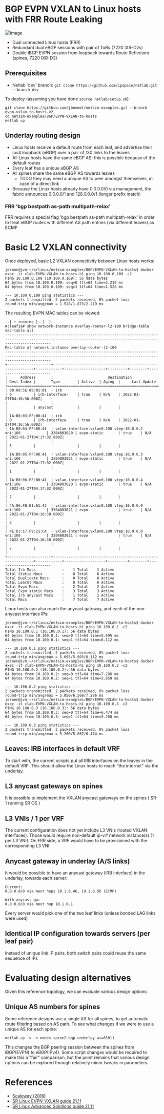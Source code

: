 # BGP EVPN VXLAN to Linux hosts with FRR Route Leaking

![image](https://user-images.githubusercontent.com/2031627/192073414-2c224fd0-e457-47f5-9c7d-862518a4121a.png)

* Dual connected Linux hosts (FRR)
* Redundant dual eBGP sessions with pair of ToRs (7220 IXR-D2s)
* Double iBGP EVPN session from loopback towards Route Reflectors (spines, 7220 IXR-D3)

## Prerequisites
* Netlab 'dev' branch: ```git clone https://github.com/ipspace/netlab.git --branch dev```

To deploy (assuming you have done ```source netlab/setup.sh```)
```
git clone https://github.com/jbemmel/netsim-examples.git --branch evpn-vxlan-to-hosts-v2
cd netsim-examples/BGP/EVPN-VXLAN-to-hosts
netlab up
```

## Underlay routing design
* Linux hosts receive a default route from each leaf, and advertise their ipv4 loopback (eBGP) over a pair of /30 links to the leaves
* All Linux hosts have the same eBGP AS; this is possible because of the default routes
* Every leaf has a unique eBGP AS
* All spines share the same eBGP AS towards leaves
  + TODO they may need a unique AS to peer amongst themselves, in case of a direct link
* Because the Linux hosts already have 0.0.0.0/0 via management, the fabric announces 0.0.0.0/1 and 128.0.0.0/1 (longer prefix match)

### FRR 'bgp bestpath as-path multipath-relax'

FRR requires a special flag 'bgp bestpath as-path multipath-relax' in order to treat eBGP routes with different AS path entries (via different leaves) as ECMP

# Basic L2 VXLAN connectivity
Once deployed, basic L2 VXLAN connectivity between Linux hosts works:
```
jeroen@jvm:~/srlinux/netsim-examples/BGP/EVPN-VXLAN-to-hosts$ docker exec -it clab-EVPN-VXLAN-to-hosts-h1 ping 10.100.0.109 -c2
PING 10.100.0.109 (10.100.0.109): 56 data bytes
64 bytes from 10.100.0.109: seq=0 ttl=64 time=2.219 ms
64 bytes from 10.100.0.109: seq=1 ttl=64 time=1.528 ms

--- 10.100.0.109 ping statistics ---
2 packets transmitted, 2 packets received, 0% packet loss
round-trip min/avg/max = 1.528/1.873/2.219 ms
```

The resulting EVPN MAC tables can be viewed:
```
--{ + running }--[  ]--
A:leaf1a# show network-instance overlay-router-l2-100 bridge-table mac-table all
-----------------------------------------------------------------------------------------------------------------------------------------------------------------
Mac-table of network instance overlay-router-l2-100
-----------------------------------------------------------------------------------------------------------------------------------------------------------------
+--------------------+-------------------------------------------------------------+------------+-------------------+---------+--------+-------------------------
|      Address       |                         Destination                         | Dest Index |       Type        | Active  | Aging  |     Last Update      
+====================+=============================================================+============+===================+=========+========+=========================
| 00:00:5E:00:01:01  | irb                                                         | 0          | irb-interface-    | true    | N/A    | 2022-01-27T04:16:56.000Z|
|                    |                                                             |            | anycast           |         |        |                         |
| 1A:B0:03:FF:00:41  | irb                                                         | 0          | irb-interface     | true    | N/A    | 2022-01-27T04:16:56.000Z|
| 1A:B0:04:FF:00:41  | vxlan-interface:vxlan0.100 vtep:10.0.0.2 vni:100            | 3304803020 | evpn-static       | true    | N/A    | 2022-01-27T04:17:02.000Z|
|                    |                                                             | 5          |                   |         |        |                         |
| 1A:B0:05:FF:00:41  | vxlan-interface:vxlan0.100 vtep:10.0.0.3 vni:100            | 3304803021 | evpn-static       | true    | N/A    | 2022-01-27T04:17:02.000Z|
|                    |                                                             | 1          |                   |         |        |                         |
| 1A:B0:06:FF:00:41  | vxlan-interface:vxlan0.100 vtep:10.0.0.4 vni:100            | 3304803020 | evpn-static       | true    | N/A    | 2022-01-27T04:17:02.000Z|
|                    |                                                             | 7          |                   |         |        |                         |
| 4A:86:FB:E1:61:43  | vxlan-interface:vxlan0.100 vtep:10.0.0.9 vni:100            | 3304803021 | evpn              | true    | N/A    | 2022-01-27T04:16:58.000Z|
|                    |                                                             | 3          |                   |         |        |                         |
| 4E:D3:17:F9:21:CA  | vxlan-interface:vxlan0.100 vtep:10.0.0.8 vni:100            | 3304803021 | evpn              | true    | N/A    | 2022-01-27T04:16:58.000Z|
|                    |                                                             | 7          |                   |         |        |                         |
+--------------------+-------------------------------------------------------------+------------+-------------------+---------+--------+-------------------------
Total Irb Macs            :    1 Total    1 Active
Total Static Macs         :    0 Total    0 Active
Total Duplicate Macs      :    0 Total    0 Active
Total Learnt Macs         :    0 Total    0 Active
Total Evpn Macs           :    2 Total    2 Active
Total Evpn static Macs    :    3 Total    3 Active
Total Irb anycast Macs    :    1 Total    1 Active
Total Macs                :    7 Total    7 Active
```

Linux hosts can also reach the anycast gateway, and each of the non-anycast interface IPs:
```
jeroen@jvm:~/srlinux/netsim-examples/BGP/EVPN-VXLAN-to-hosts$ docker exec -it clab-EVPN-VXLAN-to-hosts-h1 ping 10.100.0.1 -c2
PING 10.100.0.1 (10.100.0.1): 56 data bytes
64 bytes from 10.100.0.1: seq=0 ttl=64 time=5.695 ms
64 bytes from 10.100.0.1: seq=1 ttl=64 time=6.112 ms

--- 10.100.0.1 ping statistics ---
2 packets transmitted, 2 packets received, 0% packet loss
round-trip min/avg/max = 5.695/5.903/6.112 ms
jeroen@jvm:~/srlinux/netsim-examples/BGP/EVPN-VXLAN-to-hosts$ docker exec -it clab-EVPN-VXLAN-to-hosts-h1 ping 10.100.0.2 -c2
PING 10.100.0.2 (10.100.0.2): 56 data bytes
64 bytes from 10.100.0.2: seq=0 ttl=64 time=7.286 ms
64 bytes from 10.100.0.2: seq=1 ttl=64 time=5.850 ms

--- 10.100.0.2 ping statistics ---
2 packets transmitted, 2 packets received, 0% packet loss
round-trip min/avg/max = 5.850/6.568/7.286 ms
jeroen@jvm:~/srlinux/netsim-examples/BGP/EVPN-VXLAN-to-hosts$ docker exec -it clab-EVPN-VXLAN-to-hosts-h1 ping 10.100.0.3 -c2
PING 10.100.0.3 (10.100.0.3): 56 data bytes
64 bytes from 10.100.0.3: seq=0 ttl=64 time=6.474 ms
64 bytes from 10.100.0.3: seq=1 ttl=64 time=5.260 ms

--- 10.100.0.3 ping statistics ---
2 packets transmitted, 2 packets received, 0% packet loss
round-trip min/avg/max = 5.260/5.867/6.474 ms
```

## Leaves: IRB interfaces in default VRF

To start with, the current scripts put all IRB interfaces on the leaves in the default VRF. This should allow the Linux hosts to reach "the internet" via the underlay.

## L3 anycast gateways on spines

It is possible to implement the VXLAN anycast gateways on the spines ( SR-1 running SR OS )

## L3 VNIs / 1 per VRF
The current configuration does not yet include L3 VNIs (routed VXLAN interfaces). Those would require non-default ip-vrf network instance(s) (1 per L3 VNI).
On FRR side, a VRF would have to be provisioned with the corresponding L3 VNI

## Anycast gateway in underlay (A/S links)
It would be possible to have an anycast gateway (IRB interface) in the underlay, towards each server:
```
Current:
0.0.0.0/0 via next hops 10.1.0.46, 10.1.0.50 (ECMP)

With anycast gw:
0.0.0.0/0 via next hop 10.1.0.1
```
Every server would pick one of the two leaf links (unless bonded LAG links were used)

## Identical IP configuration towards servers (per leaf pair)
Instead of unique link IP pairs, both switch pairs could reuse the same sequence of IPs

# Evaluating design alternatives
Given this reference topology, we can evaluate various design options:

## Unique AS numbers for spines
Some reference designs use a single AS for all spines, to get automatic route filtering based on AS path. To see what changes if we were to use a unique AS for each spine:
```
netlab up -v -s nodes.spine2.bgp.underlay_as=65011
```
This changes the BGP peering session between the spines from iBGP(EVPN) to eBGP(IPv4). Some script changes would be required to make this a "fair" comparison, but the point remains that various design options can be explored through relatively minor tweaks in parameters.



# References
* [Scaleway (2016)](https://www.enog.org/wp-content/uploads/presentations/enog-16/18-Scaleway-P14-fabric-ENOG16.pdf)
* [SR Linux EVPN-VXLAN guide 21.11](https://documentation.nokia.com/cgi-bin/dbaccessfilename.cgi/3HE17913AAAA01_V1_SR%20Linux%20R21.11%20EVPN-VXLAN%20User%20Guide.pdf)
* [SR Linux Advanced Solutions guide 21.11](https://documentation.nokia.com/cgi-bin/dbaccessfilename.cgi/3HE17902AAAA01_V1_SR%20Linux%20R21.11%20%20Advanced%20Solutions%20Guide.pdf)
